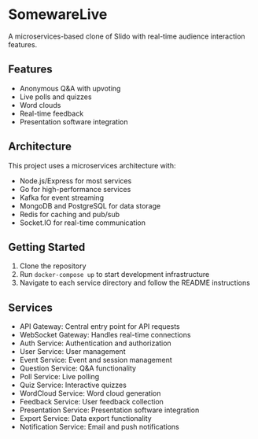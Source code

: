 # SomewareLive

A microservices-based clone of Slido with real-time audience interaction features.

## Features

- Anonymous Q&A with upvoting
- Live polls and quizzes
- Word clouds
- Real-time feedback
- Presentation software integration

## Architecture

This project uses a microservices architecture with:
- Node.js/Express for most services
- Go for high-performance services
- Kafka for event streaming
- MongoDB and PostgreSQL for data storage
- Redis for caching and pub/sub
- Socket.IO for real-time communication

## Getting Started

1. Clone the repository
2. Run `docker-compose up` to start development infrastructure
3. Navigate to each service directory and follow the README instructions

## Services

- API Gateway: Central entry point for API requests
- WebSocket Gateway: Handles real-time connections
- Auth Service: Authentication and authorization
- User Service: User management
- Event Service: Event and session management
- Question Service: Q&A functionality
- Poll Service: Live polling
- Quiz Service: Interactive quizzes
- WordCloud Service: Word cloud generation
- Feedback Service: User feedback collection
- Presentation Service: Presentation software integration
- Export Service: Data export functionality
- Notification Service: Email and push notifications
